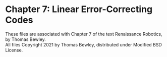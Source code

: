 # Chapter 7: Linear Error-Correcting Codes
These files are associated with Chapter 7 of the text Renaissance Robotics, by Thomas Bewley.<BR>
All files Copyright 2021 by Thomas Bewley, distributed under Modified BSD License.
